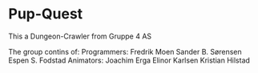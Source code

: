 # Pup-Quest

This a Dungeon-Crawler from Gruppe 4 AS

The group contins of:
  Programmers:
    Fredrik Moen
    Sander B. Sørensen
    Espen S. Fodstad
  Animators:
    Joachim Erga
    Elinor Karlsen
    Kristian Hilstad
